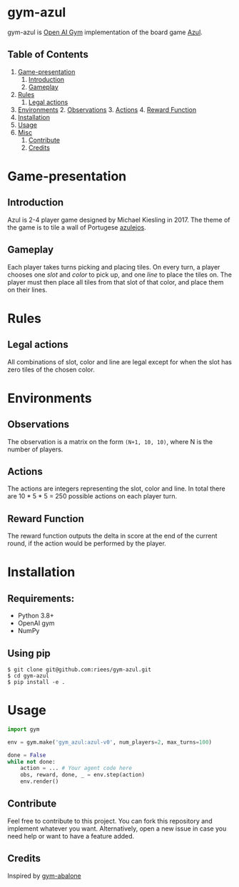 # gym-azul

gym-azul is [Open AI Gym](https://github.com/openai/gym) implementation of the board game [Azul](https://en.wikipedia.org/wiki/Azul_(board_game)).

## Table of Contents

1. [Game-presentation](#Game-presentation)
   1. [Introduction](#Introduction)
   2. [Gameplay](#Gameplay)
2. [Rules](#Rules)
   1. [Legal actions](#Permitted-moves)
3. [Environments](#Environments)
   2. [Observations](#Observations)
   3. [Actions](#Actions)
   4. [Reward Function](#Reward-Function)
4. [Installation](#Installation)
5. [Usage](#Usage)
6. [Misc](#Misc)
   1. [Contribute](#Contribute)
   2. [Credits](#Credits)
   
# Game-presentation

## Introduction

Azul is 2-4 player game designed by Michael Kiesling in 2017. The theme of the game is to tile a
wall of Portugese [azulejos](https://en.wikipedia.org/wiki/Azulejo).

## Gameplay

Each player takes turns picking and placing tiles. On every turn, a player chooses one *slot* and
*color* to pick up, and one *line* to place the tiles on. The player must then place all tiles from
that slot of that color, and place them on their lines.

# Rules

## Legal actions

All combinations of slot, color and line are legal except for when the slot has zero tiles of the
chosen color.

# Environments

## Observations

The observation is a matrix on the form `(N+1, 10, 10)`, where N is the number of players.

## Actions

The actions are integers representing the slot, color and line. In total there are 10 * 5 * 5 = 250
possible actions on each player turn.

## Reward Function

The reward function outputs the delta in score at the end of the current round, if the action
would be performed by the player.

# Installation

## Requirements:

- Python 3.8+
- OpenAI gym
- NumPy

##  Using pip

```
$ git clone git@github.com:riees/gym-azul.git
$ cd gym-azul
$ pip install -e .
```

# Usage

```python
import gym

env = gym.make('gym_azul:azul-v0', num_players=2, max_turns=100)

done = False
while not done:
    action = ... # Your agent code here
    obs, reward, done, _ = env.step(action)
    env.render()
```

## Contribute

Feel free to contribute to this project. You can fork this repository and implement whatever you want. Alternatively, open a new issue in case you need help or want to have a feature added.

## Credits

Inspired by [gym-abalone](https://github.com/towzeur/gym-abalone)
